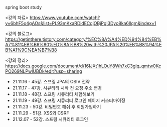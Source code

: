 spring boot study

<강의 자료>
https://www.youtube.com/watch?v=6bhF5o4gAOs&list=PL93mKxaRDidECgjOBjPgI3Dyo8ka6Ilqm&index=1

<강의 블로그>
https://getinthere.tistory.com/category/%EC%8A%A4%ED%94%84%EB%A7%81%EB%B6%80%ED%8A%B8%20with%20JPA%20%EB%B8%94%EB%A1%9C%EA%B7%B8

<강의 정리>
https://docs.google.com/document/d/16IJXt1hLOuY8Wh7xC3gIq_qmtw0KcPO269NLPwlUBDk/edit?usp=sharing


- 21.11.16 - 45강. 스프링 JPA의 OSIV 전략
- 21.11.17 - 47강. 시큐리티 시작 전 요청 주소 변경
- 21.11.18 - 48강. 스프링 시큐리티 체험해보기
- 21.11.19 - 49강. 스프링 시큐리티 로그인 페이지 커스터마이징
- 21.11.23 - 50강. 비밀번호 해쉬 후 회원가입하기
- 21.11.29 - 51강. XSS와 CSRF
- 21.12.07 - 52강. 스프링 시큐리티 로그인
